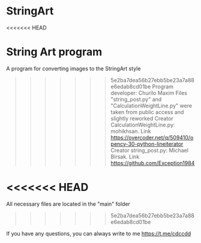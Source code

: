 # StringArt
<<<<<<< HEAD

String Art program
=======
A program for converting images to the StringArt style

>>>>>>> 5e2ba7dea56b27ebb5be23a7a88e6edab8cd01be
Program developer: Churilo Maxim
Files "string_post.py" and "CalculationWeightLine.py" were taken from public access and slightly reworked
Creator CalculationWeightLine.py: mohikhsan. Link https://overcoder.net/q/509410/opencv-30-python-lineiterator
Creator string_post.py: Michael Birsak. Link https://github.com/Exception1984

<<<<<<< HEAD
=======
All necessary files are located in the "main" folder
>>>>>>> 5e2ba7dea56b27ebb5be23a7a88e6edab8cd01be


If you have any questions, you can always write to me https://t.me/cdccdd
